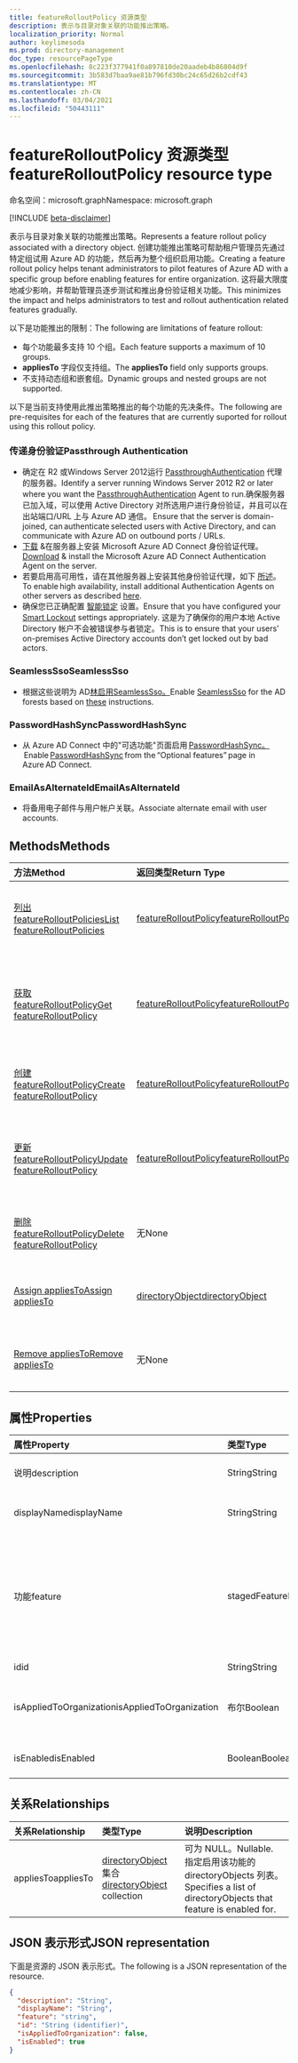 ```yaml
---
title: featureRolloutPolicy 资源类型
description: 表示与目录对象关联的功能推出策略。
localization_priority: Normal
author: keylimesoda
ms.prod: directory-management
doc_type: resourcePageType
ms.openlocfilehash: 8c223f377941f0a897810de20aadeb4b86804d9f
ms.sourcegitcommit: 3b583d7baa9ae81b796fd30bc24c65d26b2cdf43
ms.translationtype: MT
ms.contentlocale: zh-CN
ms.lasthandoff: 03/04/2021
ms.locfileid: "50443111"
---
```

# <a name="featurerolloutpolicy-resource-type"></a><span data-ttu-id="05ff6-103">featureRolloutPolicy 资源类型</span><span class="sxs-lookup"><span data-stu-id="05ff6-103">featureRolloutPolicy resource type</span></span>

<span data-ttu-id="05ff6-104">命名空间：microsoft.graph</span><span class="sxs-lookup"><span data-stu-id="05ff6-104">Namespace: microsoft.graph</span></span>

[!INCLUDE [beta-disclaimer](../../includes/beta-disclaimer.md)]

<span data-ttu-id="05ff6-105">表示与目录对象关联的功能推出策略。</span><span class="sxs-lookup"><span data-stu-id="05ff6-105">Represents a feature rollout policy associated with a directory object.</span></span> <span data-ttu-id="05ff6-106">创建功能推出策略可帮助租户管理员先通过特定组试用 Azure AD 的功能，然后再为整个组织启用功能。</span><span class="sxs-lookup"><span data-stu-id="05ff6-106">Creating a feature rollout policy helps tenant administrators to pilot features of Azure AD with a specific group before enabling features for entire organization.</span></span> <span data-ttu-id="05ff6-107">这将最大限度地减少影响，并帮助管理员逐步测试和推出身份验证相关功能。</span><span class="sxs-lookup"><span data-stu-id="05ff6-107">This minimizes the impact and helps administrators to test and rollout authentication related features gradually.</span></span>

<span data-ttu-id="05ff6-108">以下是功能推出的限制：</span><span class="sxs-lookup"><span data-stu-id="05ff6-108">The following are limitations of feature rollout:</span></span>

- <span data-ttu-id="05ff6-109">每个功能最多支持 10 个组。</span><span class="sxs-lookup"><span data-stu-id="05ff6-109">Each feature supports a maximum of 10 groups.</span></span>
- <span data-ttu-id="05ff6-110">**appliesTo** 字段仅支持组。</span><span class="sxs-lookup"><span data-stu-id="05ff6-110">The **appliesTo** field only supports groups.</span></span>
- <span data-ttu-id="05ff6-111">不支持动态组和嵌套组。</span><span class="sxs-lookup"><span data-stu-id="05ff6-111">Dynamic groups and nested groups are not supported.</span></span>

<span data-ttu-id="05ff6-112">以下是当前支持使用此推出策略推出的每个功能的先决条件。</span><span class="sxs-lookup"><span data-stu-id="05ff6-112">The following are pre-requisites for each of the features that are currently suported for rollout using this rollout policy.</span></span>

### <a name="passthrough-authentication"></a><span data-ttu-id="05ff6-113">传递身份验证</span><span class="sxs-lookup"><span data-stu-id="05ff6-113">Passthrough Authentication</span></span>

* <span data-ttu-id="05ff6-114">确定在 R2 或Windows Server 2012运行 [PassthroughAuthentication](/azure/active-directory/hybrid/how-to-connect-pta) 代理的服务器。</span><span class="sxs-lookup"><span data-stu-id="05ff6-114">Identify a server running Windows Server 2012 R2 or later where you want the [PassthroughAuthentication](/azure/active-directory/hybrid/how-to-connect-pta) Agent to run.</span></span><span data-ttu-id="05ff6-115">确保服务器已加入域，可以使用 Active Directory 对所选用户进行身份验证，并且可以在出站端口/URL 上与 Azure AD 通信。</span><span class="sxs-lookup"><span data-stu-id="05ff6-115"> Ensure that the server is domain-joined, can authenticate selected users with Active Directory, and can communicate with Azure AD on outbound ports / URLs.</span></span>
* <span data-ttu-id="05ff6-116">[下载](https://aka.ms/getauthagent) &在服务器上安装 Microsoft Azure AD Connect 身份验证代理。</span><span class="sxs-lookup"><span data-stu-id="05ff6-116">[Download](https://aka.ms/getauthagent) & install the Microsoft Azure AD Connect Authentication Agent on the server.</span></span>
* <span data-ttu-id="05ff6-117">若要启用高可用性，请在其他服务器上安装其他身份验证代理，如下 [所述](/azure/active-directory/hybrid/how-to-connect-pta-quick-start#step-4-ensure-high-availability)。</span><span class="sxs-lookup"><span data-stu-id="05ff6-117">To enable high availability, install additional Authentication Agents on other servers as described [here](/azure/active-directory/hybrid/how-to-connect-pta-quick-start#step-4-ensure-high-availability).</span></span>
* <span data-ttu-id="05ff6-118">确保您已正确配置 [智能锁定](/azure/active-directory/authentication/howto-password-smart-lockout) 设置。</span><span class="sxs-lookup"><span data-stu-id="05ff6-118">Ensure that you have configured your [Smart Lockout](/azure/active-directory/authentication/howto-password-smart-lockout) settings appropriately.</span></span> <span data-ttu-id="05ff6-119">这是为了确保你的用户本地 Active Directory 帐户不会被错误参与者锁定。</span><span class="sxs-lookup"><span data-stu-id="05ff6-119">This is to ensure that your users’ on-premises Active Directory accounts don’t get locked out by bad actors.</span></span>

### <a name="seamlesssso"></a><span data-ttu-id="05ff6-120">SeamlessSso</span><span class="sxs-lookup"><span data-stu-id="05ff6-120">SeamlessSso</span></span>

* <span data-ttu-id="05ff6-121">根据这些说明为 AD[林启用](/azure/active-directory/hybrid/tshoot-connect-sso#manual-reset-of-the-feature)[SeamlessSso。](/azure/active-directory/hybrid/how-to-connect-sso)</span><span class="sxs-lookup"><span data-stu-id="05ff6-121">Enable [SeamlessSso](/azure/active-directory/hybrid/how-to-connect-sso) for the AD forests based on [these](/azure/active-directory/hybrid/tshoot-connect-sso#manual-reset-of-the-feature) instructions.</span></span>

### <a name="passwordhashsync"></a><span data-ttu-id="05ff6-122">PasswordHashSync</span><span class="sxs-lookup"><span data-stu-id="05ff6-122">PasswordHashSync</span></span>

* <span data-ttu-id="05ff6-123">从 Azure AD Connect 中的"可选功能"页面启用 [PasswordHashSync。](/azure/active-directory/hybrid/whatis-phs)  </span><span class="sxs-lookup"><span data-stu-id="05ff6-123">Enable [PasswordHashSync](/azure/active-directory/hybrid/whatis-phs) from the “Optional features” page in Azure AD Connect.</span></span>

### <a name="emailasalternateid"></a><span data-ttu-id="05ff6-124">EmailAsAlternateId</span><span class="sxs-lookup"><span data-stu-id="05ff6-124">EmailAsAlternateId</span></span>

* <span data-ttu-id="05ff6-125">将备用电子邮件与用户帐户关联。</span><span class="sxs-lookup"><span data-stu-id="05ff6-125">Associate alternate email  with user accounts.</span></span>

## <a name="methods"></a><span data-ttu-id="05ff6-126">Methods</span><span class="sxs-lookup"><span data-stu-id="05ff6-126">Methods</span></span>

| <span data-ttu-id="05ff6-127">方法</span><span class="sxs-lookup"><span data-stu-id="05ff6-127">Method</span></span>                                                                         | <span data-ttu-id="05ff6-128">返回类型</span><span class="sxs-lookup"><span data-stu-id="05ff6-128">Return Type</span></span>                                     | <span data-ttu-id="05ff6-129">说明</span><span class="sxs-lookup"><span data-stu-id="05ff6-129">Description</span></span>                                                               |
|:-------------------------------------------------------------------------------|:------------------------------------------------|:--------------------------------------------------------------------------|
| [<span data-ttu-id="05ff6-130">列出 featureRolloutPolicies</span><span class="sxs-lookup"><span data-stu-id="05ff6-130">List featureRolloutPolicies</span></span>](../api/directory-list-featurerolloutpolicies.md) | [<span data-ttu-id="05ff6-131">featureRolloutPolicy</span><span class="sxs-lookup"><span data-stu-id="05ff6-131">featureRolloutPolicy</span></span>](featurerolloutpolicy.md) | <span data-ttu-id="05ff6-132">检索 featureRolloutPolicy 对象的列表。</span><span class="sxs-lookup"><span data-stu-id="05ff6-132">Retrieve a list of featureRolloutPolicy objects.</span></span>                          |
| [<span data-ttu-id="05ff6-133">获取 featureRolloutPolicy</span><span class="sxs-lookup"><span data-stu-id="05ff6-133">Get featureRolloutPolicy</span></span>](../api/featurerolloutpolicy-get.md)                 | [<span data-ttu-id="05ff6-134">featureRolloutPolicy</span><span class="sxs-lookup"><span data-stu-id="05ff6-134">featureRolloutPolicy</span></span>](featurerolloutpolicy.md) | <span data-ttu-id="05ff6-135">检索 featurerolloutpolicy 对象的属性和关系。</span><span class="sxs-lookup"><span data-stu-id="05ff6-135">Retrieve the properties and relationships of featurerolloutpolicy object.</span></span> |
| [<span data-ttu-id="05ff6-136">创建 featureRolloutPolicy</span><span class="sxs-lookup"><span data-stu-id="05ff6-136">Create featureRolloutPolicy</span></span>](../api/directory-post-featurerolloutpolicies.md) | [<span data-ttu-id="05ff6-137">featureRolloutPolicy</span><span class="sxs-lookup"><span data-stu-id="05ff6-137">featureRolloutPolicy</span></span>](featurerolloutpolicy.md) | <span data-ttu-id="05ff6-138">创建新的 featureRolloutPolicy 对象。</span><span class="sxs-lookup"><span data-stu-id="05ff6-138">Create a new featureRolloutPolicy object.</span></span>                                 |
| [<span data-ttu-id="05ff6-139">更新 featureRolloutPolicy</span><span class="sxs-lookup"><span data-stu-id="05ff6-139">Update featureRolloutPolicy</span></span>](../api/featurerolloutpolicy-update.md)           | [<span data-ttu-id="05ff6-140">featureRolloutPolicy</span><span class="sxs-lookup"><span data-stu-id="05ff6-140">featureRolloutPolicy</span></span>](featurerolloutpolicy.md) | <span data-ttu-id="05ff6-141">更新 featurerolloutpolicy 对象的属性。</span><span class="sxs-lookup"><span data-stu-id="05ff6-141">Update the properties of featurerolloutpolicy object.</span></span>                     |
| [<span data-ttu-id="05ff6-142">删除 featureRolloutPolicy</span><span class="sxs-lookup"><span data-stu-id="05ff6-142">Delete featureRolloutPolicy</span></span>](../api/featurerolloutpolicy-delete.md)           | <span data-ttu-id="05ff6-143">无</span><span class="sxs-lookup"><span data-stu-id="05ff6-143">None</span></span>                                            | <span data-ttu-id="05ff6-144">删除 featureRolloutPolicy 对象。</span><span class="sxs-lookup"><span data-stu-id="05ff6-144">Delete a featureRolloutPolicy object.</span></span>                                     |
| [<span data-ttu-id="05ff6-145">Assign appliesTo</span><span class="sxs-lookup"><span data-stu-id="05ff6-145">Assign appliesTo</span></span>](../api/featurerolloutpolicy-post-appliesto.md)              | [<span data-ttu-id="05ff6-146">directoryObject</span><span class="sxs-lookup"><span data-stu-id="05ff6-146">directoryObject</span></span>](directoryobject.md)           | <span data-ttu-id="05ff6-147">将 directoryObject 分配给功能推出。</span><span class="sxs-lookup"><span data-stu-id="05ff6-147">Assign a directoryObject to feature rollout.</span></span>                              |
| [<span data-ttu-id="05ff6-148">Remove appliesTo</span><span class="sxs-lookup"><span data-stu-id="05ff6-148">Remove appliesTo</span></span>](../api/featurerolloutpolicy-delete-appliesto.md)            | <span data-ttu-id="05ff6-149">无</span><span class="sxs-lookup"><span data-stu-id="05ff6-149">None</span></span>                                            | <span data-ttu-id="05ff6-150">从功能推出中删除 directoryObject。</span><span class="sxs-lookup"><span data-stu-id="05ff6-150">Remove a directoryObject from feature rollout.</span></span>                            |

## <a name="properties"></a><span data-ttu-id="05ff6-151">属性</span><span class="sxs-lookup"><span data-stu-id="05ff6-151">Properties</span></span>

| <span data-ttu-id="05ff6-152">属性</span><span class="sxs-lookup"><span data-stu-id="05ff6-152">Property</span></span>     | <span data-ttu-id="05ff6-153">类型</span><span class="sxs-lookup"><span data-stu-id="05ff6-153">Type</span></span>        | <span data-ttu-id="05ff6-154">说明</span><span class="sxs-lookup"><span data-stu-id="05ff6-154">Description</span></span> |
|:-------------|:------------|:------------|
|<span data-ttu-id="05ff6-155">说明</span><span class="sxs-lookup"><span data-stu-id="05ff6-155">description</span></span>|<span data-ttu-id="05ff6-156">String</span><span class="sxs-lookup"><span data-stu-id="05ff6-156">String</span></span>|<span data-ttu-id="05ff6-157">此功能推出策略的说明。</span><span class="sxs-lookup"><span data-stu-id="05ff6-157">A description for this feature rollout policy.</span></span>|
|<span data-ttu-id="05ff6-158">displayName</span><span class="sxs-lookup"><span data-stu-id="05ff6-158">displayName</span></span>|<span data-ttu-id="05ff6-159">String</span><span class="sxs-lookup"><span data-stu-id="05ff6-159">String</span></span>|<span data-ttu-id="05ff6-160">此功能显示名称策略的发布策略。</span><span class="sxs-lookup"><span data-stu-id="05ff6-160">The display name for this  feature rollout policy.</span></span>|
|<span data-ttu-id="05ff6-161">功能</span><span class="sxs-lookup"><span data-stu-id="05ff6-161">feature</span></span>|<span data-ttu-id="05ff6-162">stagedFeatureName</span><span class="sxs-lookup"><span data-stu-id="05ff6-162">stagedFeatureName</span></span>| <span data-ttu-id="05ff6-163">可取值为：`passthroughAuthentication`、`seamlessSso`、`passwordHashSync`、`unknownFutureValue`。</span><span class="sxs-lookup"><span data-stu-id="05ff6-163">Possible values are: `passthroughAuthentication`, `seamlessSso`, `passwordHashSync`, `unknownFutureValue`.</span></span>|
|<span data-ttu-id="05ff6-164">id</span><span class="sxs-lookup"><span data-stu-id="05ff6-164">id</span></span>|<span data-ttu-id="05ff6-165">String</span><span class="sxs-lookup"><span data-stu-id="05ff6-165">String</span></span>| <span data-ttu-id="05ff6-166">只读。</span><span class="sxs-lookup"><span data-stu-id="05ff6-166">Read-only.</span></span>|
|<span data-ttu-id="05ff6-167">isAppliedToOrganization</span><span class="sxs-lookup"><span data-stu-id="05ff6-167">isAppliedToOrganization</span></span>|<span data-ttu-id="05ff6-168">布尔</span><span class="sxs-lookup"><span data-stu-id="05ff6-168">Boolean</span></span>|<span data-ttu-id="05ff6-169">指示是否应当将此功能推出策略应用于整个组织。</span><span class="sxs-lookup"><span data-stu-id="05ff6-169">Indicates whether this feature rollout policy should be applied to the entire organization.</span></span>|
|<span data-ttu-id="05ff6-170">isEnabled</span><span class="sxs-lookup"><span data-stu-id="05ff6-170">isEnabled</span></span>|<span data-ttu-id="05ff6-171">Boolean</span><span class="sxs-lookup"><span data-stu-id="05ff6-171">Boolean</span></span>|<span data-ttu-id="05ff6-172">指示是否已启用功能推出。</span><span class="sxs-lookup"><span data-stu-id="05ff6-172">Indicates whether the feature rollout is enabled.</span></span>|

## <a name="relationships"></a><span data-ttu-id="05ff6-173">关系</span><span class="sxs-lookup"><span data-stu-id="05ff6-173">Relationships</span></span>

| <span data-ttu-id="05ff6-174">关系</span><span class="sxs-lookup"><span data-stu-id="05ff6-174">Relationship</span></span> | <span data-ttu-id="05ff6-175">类型</span><span class="sxs-lookup"><span data-stu-id="05ff6-175">Type</span></span>        | <span data-ttu-id="05ff6-176">说明</span><span class="sxs-lookup"><span data-stu-id="05ff6-176">Description</span></span> |
|:-------------|:------------|:------------|
|<span data-ttu-id="05ff6-177">appliesTo</span><span class="sxs-lookup"><span data-stu-id="05ff6-177">appliesTo</span></span>|<span data-ttu-id="05ff6-178">[directoryObject](directoryobject.md) 集合</span><span class="sxs-lookup"><span data-stu-id="05ff6-178">[directoryObject](directoryobject.md) collection</span></span>| <span data-ttu-id="05ff6-179">可为 NULL。</span><span class="sxs-lookup"><span data-stu-id="05ff6-179">Nullable.</span></span> <span data-ttu-id="05ff6-180">指定启用该功能的 directoryObjects 列表。</span><span class="sxs-lookup"><span data-stu-id="05ff6-180">Specifies a list of directoryObjects that feature is enabled for.</span></span>|

## <a name="json-representation"></a><span data-ttu-id="05ff6-181">JSON 表示形式</span><span class="sxs-lookup"><span data-stu-id="05ff6-181">JSON representation</span></span>

<span data-ttu-id="05ff6-182">下面是资源的 JSON 表示形式。</span><span class="sxs-lookup"><span data-stu-id="05ff6-182">The following is a JSON representation of the resource.</span></span>

<!-- {
  "blockType": "resource",
  "optionalProperties": [

  ],
  "@odata.type": "microsoft.graph.featureRolloutPolicy",
  "keyProperty": "id"
}-->

```json
{
  "description": "String",
  "displayName": "String",
  "feature": "string",
  "id": "String (identifier)",
  "isAppliedToOrganization": false,
  "isEnabled": true
}
```

<!-- uuid: 16cd6b66-4b1a-43a1-adaf-3a886856ed98
2019-02-04 14:57:30 UTC -->
<!-- {
  "type": "#page.annotation",
  "description": "featureRolloutPolicy resource",
  "keywords": "",
  "section": "documentation",
  "tocPath": ""
}-->


